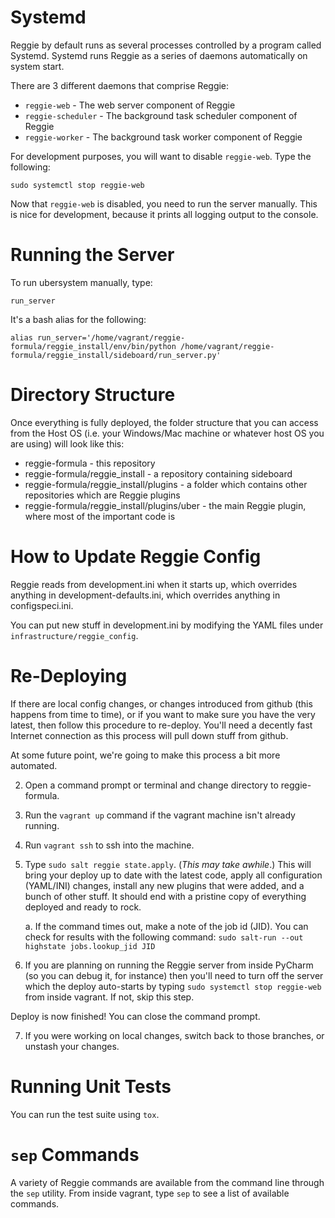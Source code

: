 # Systemd

Reggie by default runs as several processes controlled by a program
called Systemd. Systemd runs Reggie as a series of daemons automatically
on system start.

There are 3 different daemons that comprise Reggie:
* `reggie-web` - The web server component of Reggie
* `reggie-scheduler` - The background task scheduler component of Reggie
* `reggie-worker` - The background task worker component of Reggie

For development purposes, you will want to disable `reggie-web`.
Type the following:
```
sudo systemctl stop reggie-web
```

Now that `reggie-web` is disabled, you need to run the server manually. This
is nice for development, because it prints all logging output to the console.

# Running the Server

To run ubersystem manually, type:
```
run_server
```

It's a bash alias for the following:
```
alias run_server='/home/vagrant/reggie-formula/reggie_install/env/bin/python /home/vagrant/reggie-formula/reggie_install/sideboard/run_server.py'
```


# Directory Structure

Once everything is fully deployed, the folder structure that you can access
from the Host OS  (i.e. your Windows/Mac machine or whatever host OS you
are using) will look like this:

- reggie-formula - this repository
- reggie-formula/reggie_install - a repository containing sideboard
- reggie-formula/reggie_install/plugins - a folder which contains other repositories which are Reggie plugins
- reggie-formula/reggie_install/plugins/uber - the main Reggie plugin, where most of the important code is


# How to Update Reggie Config

Reggie reads from development.ini when it starts up, which overrides
anything in development-defaults.ini, which overrides anything in
configspeci.ini.

You can put new stuff in development.ini by modifying the YAML files under
`infrastructure/reggie_config`.


# Re-Deploying

If there are local config changes, or changes introduced from github
(this happens from time to time), or if you want to make sure you have the
very latest, then follow this procedure to re-deploy. You'll need a decently
fast Internet connection as this process will pull down stuff from github.

At some future point, we're going to make this process a bit more automated.

2. Open a command prompt or terminal and change directory to reggie-formula.

3. Run the `vagrant up` command if the vagrant machine isn't already running.

4. Run `vagrant ssh` to ssh into the machine.

5. Type `sudo salt reggie state.apply`. (_This may take awhile_.) This
   will bring your deploy up to date with the latest code, apply all
   configuration (YAML/INI) changes, install any new plugins that were
   added, and a bunch of other stuff. It should end with a pristine copy
   of everything deployed and ready to rock.

      a. If the command times out, make a note of the job id (JID). You can
         check for results with the following command:
         `sudo salt-run --out highstate jobs.lookup_jid JID`

6. If you are planning on running the Reggie server from inside PyCharm
   (so you can debug it, for instance) then you'll need to turn off the
   server which the deploy auto-starts by typing `sudo systemctl stop reggie-web`
   from inside vagrant.  If not, skip this step.

Deploy is now finished! You can close the command prompt.

7. If you were working on local changes, switch back to those branches,
   or unstash your changes.


# Running Unit Tests

You can run the test suite using `tox`.


# `sep` Commands

A variety of Reggie commands are available from the command line through the
`sep` utility. From inside vagrant, type `sep` to see a list of available
commands.
